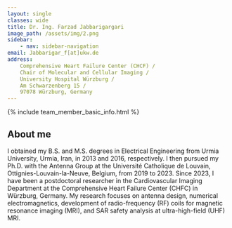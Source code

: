 ```yaml
---
layout: single
classes: wide
title: Dr. Ing. Farzad Jabbarigargari
image_path: /assets/img/2.png
sidebar:
    - nav: sidebar-navigation
email: Jabbarigar_f[at]ukw.de
address: 
    Comprehensive Heart Failure Center (CHCF) /
    Chair of Molecular and Cellular Imaging /
    University Hospital Würzburg /
    Am Schwarzenberg 15 /
    97078 Würzburg, Germany
---
```


{% include team_member_basic_info.html %}

## About me

I obtained my B.S. and M.S. degrees in Electrical Engineering from Urmia University, Urmia, Iran, in 2013 and 2016, respectively. I then pursued my Ph.D. with the Antenna Group at the Université Catholique de Louvain, Ottignies-Louvain-la-Neuve, Belgium, from 2019 to 2023. Since 2023, I have been a postdoctoral researcher in the Cardiovascular Imaging Department at the Comprehensive Heart Failure Center (CHFC) in Würzburg, Germany. My research focuses on antenna design, numerical electromagnetics, development of radio-frequency (RF) coils for magnetic resonance imaging (MRI), and SAR safety analysis at ultra-high-field (UHF) MRI.





